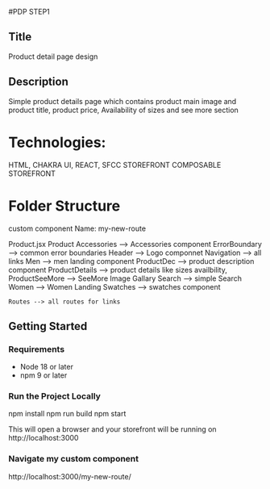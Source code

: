 #PDP STEP1

## Title

Product detail page design

## Description

Simple product details page which contains product main image and product title, product price, Availability of sizes and see more section

# Technologies:

HTML, CHAKRA UI, REACT, SFCC STOREFRONT COMPOSABLE STOREFRONT

# Folder Structure

custom component Name: my-new-route

Product.jsx
Product
Accessories --> Accessories component
ErrorBoundary --> common error boundaries
Header --> Logo componnet
Navigation --> all links
Men --> men landing component
ProductDec --> product description component
ProductDetails --> product details like sizes availbility,
ProductSeeMore --> SeeMore Image Gallary
Search --> simple Search
Women --> Women Landing
Swatches --> swatches component

    Routes --> all routes for links

## Getting Started

### Requirements

-   Node 18 or later
-   npm 9 or later

### Run the Project Locally

npm install
npm run build
npm start

This will open a browser and your storefront will be running on http://localhost:3000

### Navigate my custom component

http://localhost:3000/my-new-route/
